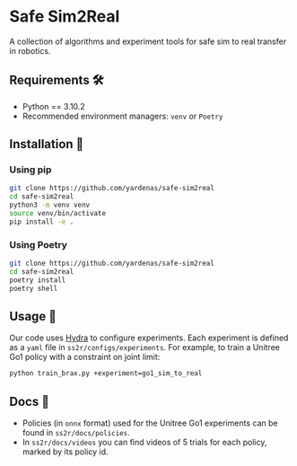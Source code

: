 # Safe Sim2Real
A collection of algorithms and experiment tools for safe sim to real transfer in robotics.

## Requirements 🛠

- Python == 3.10.2
- Recommended environment managers: `venv` or `Poetry`

## Installation 🧩

### Using pip

```bash
git clone https://github.com/yardenas/safe-sim2real
cd safe-sim2real
python3 -m venv venv
source venv/bin/activate
pip install -e .
````

### Using Poetry

```bash
git clone https://github.com/yardenas/safe-sim2real
cd safe-sim2real
poetry install
poetry shell
```

## Usage 🧪

Our code uses [Hydra](https://hydra.cc/) to configure experiments. Each experiment is defined as a `yaml` file in `ss2r/configs/experiments`. For example, to train a Unitree Go1 policy with a constraint on joint limit:

```bash
python train_brax.py +experiment=go1_sim_to_real
```
## Docs 📖
* Policies (in `onnx` format) used for the Unitree Go1 experiments can be found in `ss2r/docs/policies`.
* In `ss2r/docs/videos` you can find videos of 5 trials for each policy, marked by its policy id.


<!-- ## Citation 🔗

If you find our repository useful in your work, please consider citing:

```bibtex
``` -->

<!-- ## Learn More 🔍

* **Project Webpage**: 
* **Paper**:
* **Contact**: 

